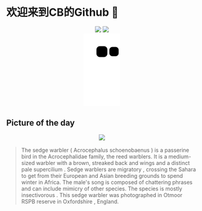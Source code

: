 
# 欢迎来到CB的Github 👋

<div align="center">
  <img height="137px" src="https://github-readme-stats.vercel.app/api?username=SuperCB&show_icons=true&theme=radical" />
  <img height="137px" src="https://github-readme-stats.vercel.app/api/top-langs/?username=SuperCB&hide_title=true&hide_border=true&layout=compact&langs_count=6&text_color=000&icon_color=fff" />
</div>


<div align="center">
    <img src="./contribution-snake/github-contribution-grid-snake.svg" />
</div>



## Picture of the day
<div align="center">
  <img width=400px src="https://upload.wikimedia.org/wikipedia/commons/thumb/6/69/Sedge_warbler_%28Acrocephalus_schoenobaenus%29_3.jpg/525px-Sedge_warbler_%28Acrocephalus_schoenobaenus%29_3.jpg" />
</div>

>The  sedge warbler  ( Acrocephalus schoenobaenus ) is a passerine bird in the  Acrocephalidae  family, the reed warblers. It is a medium-sized warbler with a brown, streaked back and wings and a distinct pale  supercilium . Sedge warblers are  migratory , crossing the  Sahara  to get from their European and Asian breeding grounds to spend winter in Africa. The male's song is composed of chattering phrases and can include mimicry of other species. The species is mostly  insectivorous . This sedge warbler was photographed in  Otmoor RSPB reserve  in  Oxfordshire , England.



